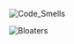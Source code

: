 
![Code_Smells](https://github.com/user-attachments/assets/04b29619-93a6-44ee-aaa4-d15a322a4337)

![Bloaters](https://github.com/user-attachments/assets/46bc04e9-f552-49e9-a29b-7f585595eec8)



